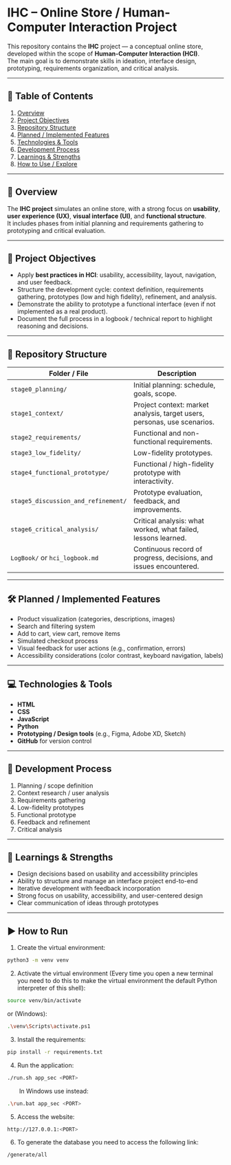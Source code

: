 # IHC – Online Store / Human-Computer Interaction Project

This repository contains the **IHC** project — a conceptual online store, developed within the scope of **Human-Computer Interaction (HCI)**.  
The main goal is to demonstrate skills in ideation, interface design, prototyping, requirements organization, and critical analysis.

---

## 📑 Table of Contents

1. [Overview](#overview)  
2. [Project Objectives](#project-objectives)  
3. [Repository Structure](#repository-structure)  
4. [Planned / Implemented Features](#planned--implemented-features)  
5. [Technologies & Tools](#technologies--tools)  
6. [Development Process](#development-process)  
7. [Learnings & Strengths](#learnings--strengths)  
8. [How to Use / Explore](#how-to-use--explore)  

---

## 🔎 Overview

The **IHC project** simulates an online store, with a strong focus on **usability**, **user experience (UX)**, **visual interface (UI)**, and **functional structure**.  
It includes phases from initial planning and requirements gathering to prototyping and critical evaluation.

---

## 🎯 Project Objectives

- Apply **best practices in HCI**: usability, accessibility, layout, navigation, and user feedback.  
- Structure the development cycle: context definition, requirements gathering, prototypes (low and high fidelity), refinement, and analysis.  
- Demonstrate the ability to prototype a functional interface (even if not implemented as a real product).  
- Document the full process in a logbook / technical report to highlight reasoning and decisions.  

---

## 📂 Repository Structure

| Folder / File | Description |
|---------------|-------------|
| `stage0_planning/` | Initial planning: schedule, goals, scope. |
| `stage1_context/` | Project context: market analysis, target users, personas, use scenarios. |
| `stage2_requirements/` | Functional and non-functional requirements. |
| `stage3_low_fidelity/` | Low-fidelity prototypes. |
| `stage4_functional_prototype/` | Functional / high-fidelity prototype with interactivity. |
| `stage5_discussion_and_refinement/` | Prototype evaluation, feedback, and improvements. |
| `stage6_critical_analysis/` | Critical analysis: what worked, what failed, lessons learned. |
| `LogBook/` or `hci_logbook.md` | Continuous record of progress, decisions, and issues encountered. |

---

## 🛠️ Planned / Implemented Features

- Product visualization (categories, descriptions, images)  
- Search and filtering system  
- Add to cart, view cart, remove items  
- Simulated checkout process  
- Visual feedback for user actions (e.g., confirmation, errors)  
- Accessibility considerations (color contrast, keyboard navigation, labels)  

---

## 💻 Technologies & Tools

- **HTML**  
- **CSS**  
- **JavaScript**
- **Python**
- **Prototyping / Design tools** (e.g., Figma, Adobe XD, Sketch)  
- **GitHub** for version control  

---

## 🔧 Development Process

1. Planning / scope definition  
2. Context research / user analysis  
3. Requirements gathering  
4. Low-fidelity prototypes  
5. Functional prototype  
6. Feedback and refinement  
7. Critical analysis  

---

## 🌟 Learnings & Strengths

- Design decisions based on usability and accessibility principles  
- Ability to structure and manage an interface project end-to-end  
- Iterative development with feedback incorporation  
- Strong focus on usability, accessibility, and user-centered design  
- Clear communication of ideas through prototypes  

---

## ▶️ How to Run

1. Create the virtual environment:
```bash
python3 -m venv venv

```
2. Activate the virtual environment (Every time you open a new terminal you need to do this to make the virtual environment the default Python interpreter of this shell):
```bash
source venv/bin/activate
```
or (Windows):
```bash
.\venv\Scripts\activate.ps1
```

3. Install the requirements:
```bash
pip install -r requirements.txt
```

4. Run the application:

```bash
./run.sh app_sec <PORT>
```

&emsp;&emsp;In Windows use instead:

```bash
.\run.bat app_sec <PORT>
```
5. Access the website:

```bash
http://127.0.0.1:<PORT>
```

6. To generate the database you need to access the following link:

```bash
/generate/all
```
